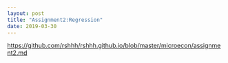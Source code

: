 ```yaml
---
layout: post
title: "Assignment2:Regression"
date: 2019-03-30
---
```

https://github.com/rshhh/rshhh.github.io/blob/master/microecon/assignment2.md
